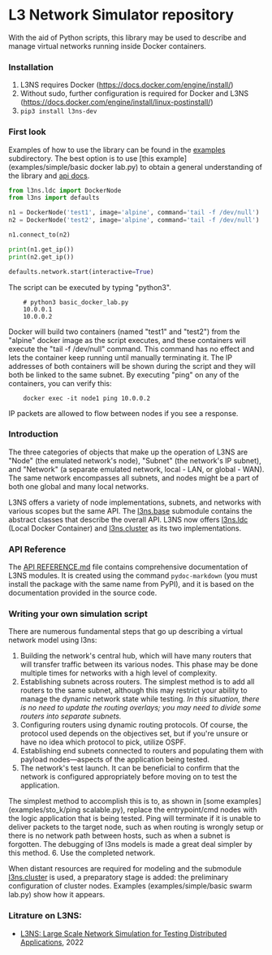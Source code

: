 # L3 Network Simulator repository
With the aid of Python scripts, this library may be used to describe and manage virtual networks running inside Docker containers.

### Installation

1. L3NS requires Docker (https://docs.docker.com/engine/install/)
2. Without sudo, further configuration is required for Docker and L3NS (https://docs.docker.com/engine/install/linux-postinstall/)
3. `pip3 install l3ns-dev`


### First look

Examples of how to use the library can be found in the [examples](examples) subdirectory.
The best option is to use [this example](examples/simple/basic docker lab.py) to obtain a general understanding of the library and [api docs](./API_REFERENCE.md).

```python
from l3ns.ldc import DockerNode
from l3ns import defaults

n1 = DockerNode('test1', image='alpine', command='tail -f /dev/null')
n2 = DockerNode('test2', image='alpine', command='tail -f /dev/null')

n1.connect_to(n2)

print(n1.get_ip())
print(n2.get_ip())

defaults.network.start(interactive=True)
```

The script can be executed by typing "python3".

```
    # python3 basic_docker_lab.py
    10.0.0.1
    10.0.0.2 
```

Docker will build two containers (named "test1" and "test2") from the "alpine" docker image as the script executes, and these containers will execute the "tail -f /dev/null" command. 
This command has no effect and lets the container keep running until manually terminating it.
The IP addresses of both containers will be shown during the script and they will both be linked to the same subnet.
By executing "ping" on any of the containers, you can verify this:

```
    docker exec -it node1 ping 10.0.0.2
```

IP packets are allowed to flow between nodes if you see a response.


### Introduction

The three categories of objects that make up the operation of L3NS are "Node" (the emulated network's node), "Subnet" (the network's IP subnet), and "Network" (a separate emulated network, local - LAN, or global - WAN). The same network encompasses all subnets, and nodes might be a part of both one global and many local networks.

L3NS offers a variety of node implementations, subnets, and networks with various scopes but the same API.
The [l3ns.base](l3ns/base) submodule contains the abstract classes that describe the overall API.
L3NS now offers [l3ns.ldc](l3ns/ldc) (Local Docker Container) and [l3ns.cluster](l3ns/cluster) as its two implementations.

### API Reference 

The [API REFERENCE.md](./API_REFERENCE.md) file contains comprehensive documentation of L3NS modules.
It is created using the command `pydoc-markdown` (you must install the package with the same name from PyPI), and it is based on the documentation provided in the source code.

  
### Writing your own simulation script

There are numerous fundamental steps that go up describing a virtual network model using l3ns:
1. Building the network's central hub, which will have many routers that will transfer traffic between its various nodes. This phase may be done multiple times for networks with a high level of complexity.
2. Establishing subnets across routers. The simplest method is to add all routers to the same subnet, although this may restrict your ability to manage the dynamic network state while testing. *In this situation, there is no need to update the routing overlays; you may need to divide some routers into separate subnets.*
3. Configuring routers using dynamic routing protocols.
Of course, the protocol used depends on the objectives set, but if you're unsure or have no idea which protocol to pick, utilize OSPF.
4. Establishing end subnets connected to routers and populating them with payload nodes—aspects of the application being tested.
5. The network's test launch. It can be beneficial to confirm that the network is configured appropriately before moving on to test the application.

The simplest method to accomplish this is to, as shown in [some examples](examples/sto_k/ping scalable.py), replace the entrypoint/cmd nodes with the logic application that is being tested.
Ping will terminate if it is unable to deliver packets to the target node, such as when routing is wrongly setup or there is no network path between hosts, such as when a subnet is forgotten.
The debugging of l3ns models is made a great deal simpler by this method.
6. Use the completed network.

When distant resources are required for modeling and the submodule [l3ns.cluster](l3ns/cluster/utils.py) is used, a preparatory stage is added: the preliminary configuration of cluster nodes.
Examples (examples/simple/basic swarm lab.py) show how it appears.



### Litrature on L3NS:
 - [L3NS: Large Scale Network Simulation for Testing Distributed Applications](https://link.springer.com/chapter/10.1007/978-3-031-10542-5_44), 2022